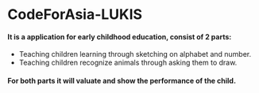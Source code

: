 # CodeForAsia-LUKIS

#### It is a application for early childhood education, consist of 2 parts:
- Teaching children learning through sketching on alphabet and number.
- Teaching children recognize animals through asking them to draw.

#### For both parts it will valuate and show the performance of the child.